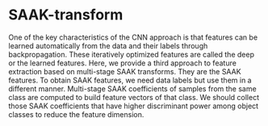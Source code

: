 # SAAK-transform
One of the key characteristics of the CNN approach is that features can be learned automatically from the data and their labels through backpropagation. These iteratively optimized features are called the deep or the learned features. Here, we provide a third approach to feature extraction based on multi-stage SAAK transforms. They are the SAAK features. To obtain SAAK features, we need data labels but use them in a different manner. Multi-stage SAAK coefficients of samples from the same class are computed to build feature vectors of that class. We should collect those SAAK coefficients that have higher discriminant power among object classes to reduce the feature dimension.
